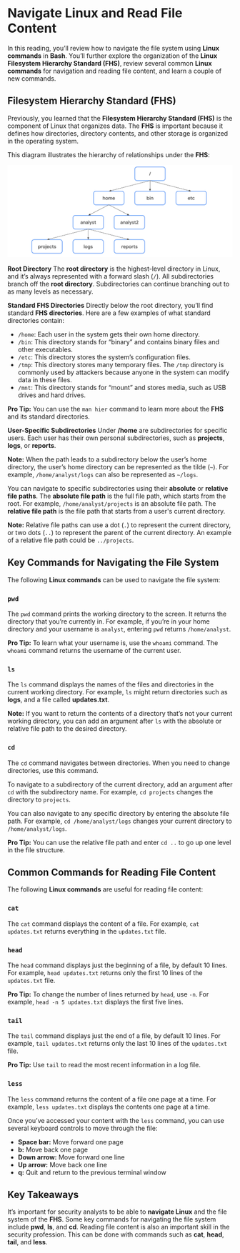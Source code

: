 # Navigate Linux and Read File Content

In this reading, you’ll review how to navigate the file system using **Linux commands** in **Bash**. You’ll further explore the organization of the **Linux Filesystem Hierarchy Standard (FHS)**, review several common **Linux commands** for navigation and reading file content, and learn a couple of new commands.

## Filesystem Hierarchy Standard (FHS)

Previously, you learned that the **Filesystem Hierarchy Standard (FHS)** is the component of Linux that organizes data. The **FHS** is important because it defines how directories, directory contents, and other storage is organized in the operating system.

This diagram illustrates the hierarchy of relationships under the **FHS**:

![illustrates the hierarchy of relationships under the **FHS**](https://github.com/Walid-El-Hioul/Courses/blob/main/GNU_Linux/Photos/Hierarchy_of_relationships_under_the_FHS.png)

**Root Directory**
The **root directory** is the highest-level directory in Linux, and it’s always represented with a forward slash (`/`). All subdirectories branch off the **root directory**. Subdirectories can continue branching out to as many levels as necessary.

**Standard FHS Directories**
Directly below the root directory, you’ll find standard **FHS directories**. Here are a few examples of what standard directories contain:

- `/home`: Each user in the system gets their own home directory.
- `/bin`: This directory stands for “binary” and contains binary files and other executables.
- `/etc`: This directory stores the system’s configuration files.
- `/tmp`: This directory stores many temporary files. The `/tmp` directory is commonly used by attackers because anyone in the system can modify data in these files.
- `/mnt`: This directory stands for “mount” and stores media, such as USB drives and hard drives.

**Pro Tip:** You can use the `man hier` command to learn more about the **FHS** and its standard directories.

**User-Specific Subdirectories**
Under **/home** are subdirectories for specific users. Each user has their own personal subdirectories, such as **projects**, **logs**, or **reports**.

**Note:** When the path leads to a subdirectory below the user’s home directory, the user’s home directory can be represented as the tilde (`~`). For example, `/home/analyst/logs` can also be represented as `~/logs`.

You can navigate to specific subdirectories using their **absolute** or **relative file paths**. The **absolute file path** is the full file path, which starts from the root. For example, `/home/analyst/projects` is an absolute file path. The **relative file path** is the file path that starts from a user's current directory.

**Note:** Relative file paths can use a dot (`.`) to represent the current directory, or two dots (`..`) to represent the parent of the current directory. An example of a relative file path could be `../projects`.

## Key Commands for Navigating the File System

The following **Linux commands** can be used to navigate the file system:

### `pwd`
The `pwd` command prints the working directory to the screen. It returns the directory that you’re currently in. For example, if you’re in your home directory and your username is `analyst`, entering `pwd` returns `/home/analyst`.

**Pro Tip:** To learn what your username is, use the `whoami` command. The `whoami` command returns the username of the current user.

### `ls`
The `ls` command displays the names of the files and directories in the current working directory. For example, `ls` might return directories such as **logs**, and a file called **updates.txt**.

**Note:** If you want to return the contents of a directory that’s not your current working directory, you can add an argument after `ls` with the absolute or relative file path to the desired directory.

### `cd`
The `cd` command navigates between directories. When you need to change directories, use this command.

To navigate to a subdirectory of the current directory, add an argument after `cd` with the subdirectory name. For example, `cd projects` changes the directory to `projects`.

You can also navigate to any specific directory by entering the absolute file path. For example, `cd /home/analyst/logs` changes your current directory to `/home/analyst/logs`.

**Pro Tip:** You can use the relative file path and enter `cd ..` to go up one level in the file structure.

## Common Commands for Reading File Content

The following **Linux commands** are useful for reading file content:

### `cat`
The `cat` command displays the content of a file. For example, `cat updates.txt` returns everything in the `updates.txt` file.

### `head`
The `head` command displays just the beginning of a file, by default 10 lines. For example, `head updates.txt` returns only the first 10 lines of the `updates.txt` file.

**Pro Tip:** To change the number of lines returned by `head`, use `-n`. For example, `head -n 5 updates.txt` displays the first five lines.

### `tail`
The `tail` command displays just the end of a file, by default 10 lines. For example, `tail updates.txt` returns only the last 10 lines of the `updates.txt` file.

**Pro Tip:** Use `tail` to read the most recent information in a log file.

### `less`
The `less` command returns the content of a file one page at a time. For example, `less updates.txt` displays the contents one page at a time.

Once you’ve accessed your content with the `less` command, you can use several keyboard controls to move through the file:
- **Space bar:** Move forward one page
- **b:** Move back one page
- **Down arrow:** Move forward one line
- **Up arrow:** Move back one line
- **q:** Quit and return to the previous terminal window

## Key Takeaways

It’s important for security analysts to be able to **navigate Linux** and the file system of the **FHS**. Some key commands for navigating the file system include **pwd**, **ls**, and **cd**. Reading file content is also an important skill in the security profession. This can be done with commands such as **cat**, **head**, **tail**, and **less**.
